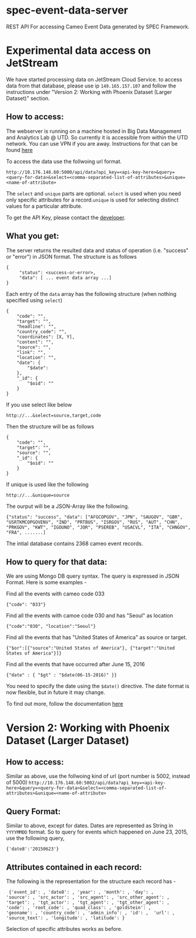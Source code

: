 # spec-event-data-server
REST API For accessing Cameo Event Data generated by SPEC Framework. 

# Experimental data access on JetStream
We have started processing data on JetStream Cloud Service. to access data from that database, please use ip `149.165.157.107` and follow the instructions under "Version 2: Working with Phoenix Dataset (Larger Dataset)" section.  

## How to access:
The webserver is running on a machine hosted in Big Data Management and Analytics Lab @ UTD. So currently it is accessible from within the UTD network. You can use VPN if you are away. Instructions for that can be found [here](http://www.utdallas.edu/oit/vpn/) 

To access the data use the follwoing url format.

`http://10.176.148.60:5000/api/data?api_key=<api-key-here>&query=<query-for-data>&select=<comma-separated-list-of-attributes>&unique=<name-of-attribute>`

The `select` and `unique` parts are optional. `select` is used when you need only specific attributes for a record.`unique` is used for selecting distinct values for a particular attribute.

To get the API Key, please contact the [developer](mailto:sxs149331@utdallas.edu?subject=Request%20for%20API%20Access%20-%20SPEC%20Event%20Data%20Server).

## What you get:

The server returns the resulted data and status of operation (i.e. "success" or "error") in JSON format. The structure is as follows
```
{
     "status": <success-or-error>, 
     "data": [ ... event data array ...]
}
```
Each entry of the `data` array has the following structure (when nothing specified using `select`)
```
{
	"code": "",
	"target": "",
	"headline": "",
	"country_code": "",
	"coordinates": [X, Y],
	"content": "",
	"source": "",
	"link": "",
	"location": "",
	"date": {
		"$date": 
	},
	"_id": {
		"$oid": ""
	}
}
```
If you use select like below

`http://...&select=source,target,code`

Then the structure will be as follows

```
{
	"code": "",
	"target": "",
	"source": "",
	"_id": {
		"$oid": ""
	}
}
```

If unique is used like the following

`http://...&unique=source`

The ourput will be a JSON-Array like the following.
```
{"status": "success", "data": ["AFGCOPGOV", "JPN", "SAUGOV", "GBR", "USRTKMCOPGOVENV", "IND", "PRTBUS", "ISRGOV", "RUS", "AUT", "CHN", "PRKGOV", "KWT", "IGOUNO", "JOR", "PSEREB", "USACVL", "ITA", "CHNGOV", "FRA", .......]
```

The intial database contains 2368 cameo event records.

## How to query for that data:

We are using Mongo DB query syntax. The query is expressed in JSON Format. Here is some examples - 

Find all the events with cameo code 033

`{"code": "033"}`

Find all the events with camoe code 030 and has "Seoul" as location

`{"code":"030", "location":"Seoul"}`

Find all the events that has "United States of America" as source or target.

`{"$or":[{"source":"United States of America"}, {"target":"United States of America"}]}`

Find all the events that have occurred after June 15, 2016

`{"date" : { "$gt" : "$date(06-15-2016)" }}`

You need to specify the date using the `$date()` directive. The date format is now flexible, but in future it may change. 

To find out more, follow the documentation [here](https://docs.mongodb.com/getting-started/python/query/)

# Version 2: Working with Phoenix Dataset (Larger Dataset)

## How to access:

Similar as above, use the follwoing kind of url (port number is 5002, instead of 5000)
`http://10.176.148.60:5002/api/data?api_key=<api-key-here>&query=<query-for-data>&select=<comma-separated-list-of-attributes>&unique=<name-of-attribute>`

## Query Format:
Similar to above, except for dates. Dates are represented as String in `YYYYMMDD` format. So to query for events which happened on June 23, 2015, use the following query,

`{'date8':'20150623'}`

## Attributes contained in each record:
The following is the representation for the structure each record has - 
```
 {'event_id': , 'date8': , 'year': , 'month': , 'day': ,
'source': , 'src_actor': , 'src_agent': , 'src_other_agent': ,
'target': , 'tgt_actor': , 'tgt_agent': , 'tgt_other_agent': ,
'code': , 'root_code': , 'quad_class': , 'goldstein': ,
'geoname': , 'country_code': , 'admin_info': , 'id': ,  'url': ,
'source_text': , 'longitude': , 'latitude': }
```

Selection of specific attributes works as before.







